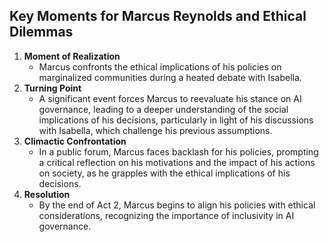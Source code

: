 ## Key Moments for Marcus Reynolds and Ethical Dilemmas
1. **Moment of Realization**
   - Marcus confronts the ethical implications of his policies on marginalized communities during a heated debate with Isabella.
2. **Turning Point**
   - A significant event forces Marcus to reevaluate his stance on AI governance, leading to a deeper understanding of the social implications of his decisions, particularly in light of his discussions with Isabella, which challenge his previous assumptions.
3. **Climactic Confrontation**
   - In a public forum, Marcus faces backlash for his policies, prompting a critical reflection on his motivations and the impact of his actions on society, as he grapples with the ethical implications of his decisions.
4. **Resolution**
   - By the end of Act 2, Marcus begins to align his policies with ethical considerations, recognizing the importance of inclusivity in AI governance.